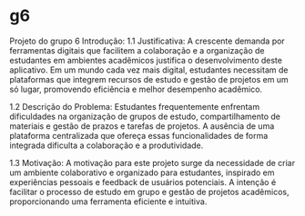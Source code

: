 # g6
Projeto do grupo 6
Introdução:
1.1 Justificativa:
A crescente demanda por ferramentas digitais que facilitem a colaboração e a organização de estudantes em ambientes acadêmicos justifica o desenvolvimento deste aplicativo. Em um mundo cada vez mais digital, estudantes necessitam de plataformas que integrem recursos de estudo e gestão de projetos em um só lugar, promovendo eficiência e melhor desempenho acadêmico.

1.2 Descrição do Problema:
Estudantes frequentemente enfrentam dificuldades na organização de grupos de estudo, compartilhamento de materiais e gestão de prazos e tarefas de projetos. A ausência de uma plataforma centralizada que ofereça essas funcionalidades de forma integrada dificulta a colaboração e a produtividade.

1.3 Motivação:
A motivação para este projeto surge da necessidade de criar um ambiente colaborativo e organizado para estudantes, inspirado em experiências pessoais e feedback de usuários potenciais. A intenção é facilitar o processo de estudo em grupo e gestão de projetos acadêmicos, proporcionando uma ferramenta eficiente e intuitiva.
